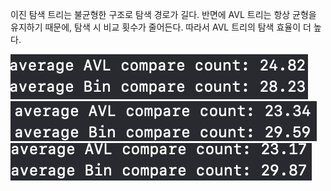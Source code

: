 이진 탐색 트리는 불균형한 구조로 탐색 경로가 길다.
반면에 AVL 트리는 항상 균형을 유지하기 때문에, 탐색 시 비교 횟수가 줄어든다.
따라서 AVL 트리의 탐색 효율이 더 높다.

![](./11.png)
![](./12.png)
![](./13.png)
